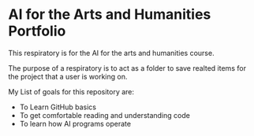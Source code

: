 # AI for the Arts and Humanities Portfolio
This respiratory is for the AI for the arts and humanities course. 

The purpose of a respiratory is to act as a folder to save realted items for the project that a user is working on. 

My List of goals for this repository are:
- To Learn GitHub basics
- To get comfortable reading and understanding code
- To learn how AI programs operate
